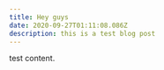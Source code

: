 ```yaml
---
title: Hey guys
date: 2020-09-27T01:11:08.086Z
description: this is a test blog post
---
```

test content.